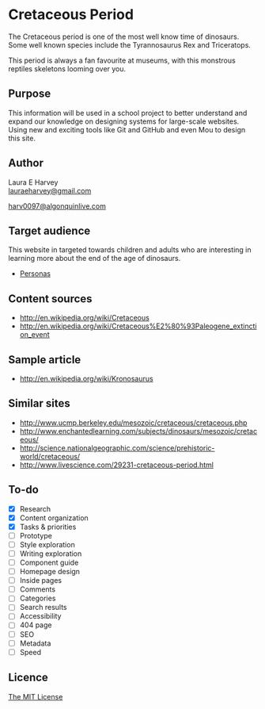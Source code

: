 # Cretaceous Period

The Cretaceous period is one of the most well know time of dinosaurs. Some well known species include the Tyrannosaurus Rex and Triceratops. 

This period is always a fan favourite at museums, with this monstrous reptiles skeletons looming over you. 

## Purpose

This information will be used in a school project to better understand and expand our knowledge on designing systems for large-scale websites. Using new and exciting tools like Git and GitHub and even Mou to design this site.

## Author

Laura E Harvey	
[lauraeharvey@gmail.com](mailto:lauraeharvey@gmail.com)
	
[harv0097@algonquinlive.com](mailto:harv0097@algonquinlive.com)

## Target audience

This website in targeted towards children and adults who are interesting in learning more about the end of the age of dinosaurs.

- [Personas](personas.md)

## Content sources

- <http://en.wikipedia.org/wiki/Cretaceous>
- <http://en.wikipedia.org/wiki/Cretaceous%E2%80%93Paleogene_extinction_event>

## Sample article

- <http://en.wikipedia.org/wiki/Kronosaurus>

## Similar sites

- <http://www.ucmp.berkeley.edu/mesozoic/cretaceous/cretaceous.php>
- <http://www.enchantedlearning.com/subjects/dinosaurs/mesozoic/cretaceous/>
- <http://science.nationalgeographic.com/science/prehistoric-world/cretaceous/>
- <http://www.livescience.com/29231-cretaceous-period.html>


## To-do

- [x] Research
- [x] Content organization
- [x] Tasks & priorities
- [ ] Prototype
- [ ] Style exploration
- [ ] Writing exploration
- [ ] Component guide
- [ ] Homepage design
- [ ] Inside pages
- [ ] Comments
- [ ] Categories
- [ ] Search results
- [ ] Accessibility
- [ ] 404 page
- [ ] SEO
- [ ] Metadata
- [ ] Speed

## Licence

[The MIT License](LICENSE)
